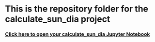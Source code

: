 # This is the repository folder for the calculate_sun_dia project
### [Click here to open your calculate_sun_dia Jupyter Notebook](https://cedvm.zapto.org/hub/user-redirect/git-pull?repo=https%3A%2F%2Fgithub.com%2Fthebushschool%2Fastronomy&branch=gh-pages&urlpath=lab%2Ftree%2Fastronomy%2Fprojects%2F1_calculate_sun_dia%2Fcalculate_sun_dia.ipynb?reset)
